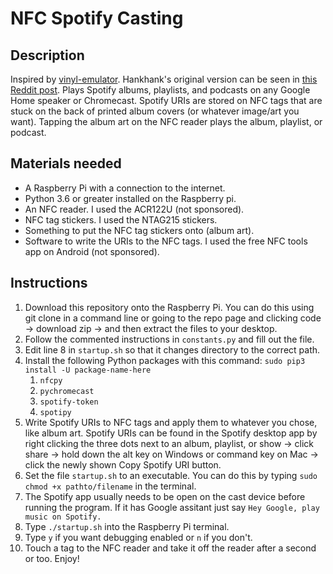 # NFC Spotify Casting

## Description
 Inspired by [vinyl-emulator](https://github.com/hankhank10/vinylemulator). Hankhank's original version can be seen in [this Reddit post](https://www.reddit.com/r/Python/comments/he081v/i_wrote_a_python_script_to_play_an_album_on_sonos/). Plays Spotify albums, playlists, and podcasts on any Google Home speaker or Chromecast. Spotify URIs are stored on NFC tags that are stuck on the back of printed album covers (or whatever image/art you want). Tapping the album art on the NFC reader plays the album, playlist, or podcast.

## Materials needed
* A Raspberry Pi with a connection to the internet.
* Python 3.6 or greater installed on the Raspberry pi.
* An NFC reader. I used the ACR122U (not sponsored).
* NFC tag stickers. I used the NTAG215 stickers.
* Something to put the NFC tag stickers onto (album art).
* Software to write the URIs to the NFC tags. I used the free NFC tools app on Android (not sponsored).

## Instructions
1. Download this repository onto the Raspberry Pi. You can do this using git clone in a command line or going to the repo page and clicking code -> download zip -> and then extract the files to your desktop.
2. Follow the commented instructions in `constants.py` and fill out the file.
3. Edit line 8 in `startup.sh` so that it changes directory to the correct path.
4. Install the following Python packages with this command: `sudo pip3 install -U package-name-here`
    1. `nfcpy`
    2. `pychromecast`
    3. `spotify-token`
    4. `spotipy`
5. Write Spotify URIs to NFC tags and apply them to whatever you chose, like album art. Spotify URIs can be found in the Spotify desktop app by right clicking the three dots next to an album, playlist, or show -> click share -> hold down the alt key on Windows or command key on Mac -> click the newly shown Copy Spotify URI button.
6. Set the file `startup.sh` to an executable. You can do this by typing `sudo chmod +x pathto/filename` in the terminal.
7. The Spotify app usually needs to be open on the cast device before running the program. If it has Google assitant just say `Hey Google, play music on Spotify.` 
8. Type `./startup.sh` into the Raspberry Pi terminal.
9. Type `y` if you want debugging enabled or `n` if you don't.
10. Touch a tag to the NFC reader and take it off the reader after a second or too. Enjoy!